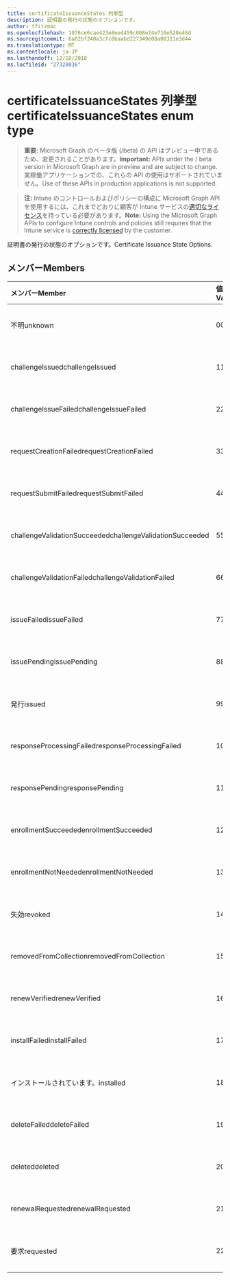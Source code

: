 ```yaml
---
title: certificateIssuanceStates 列挙型
description: 証明書の発行の状態のオプションです。
author: tfitzmac
ms.openlocfilehash: 1076ce6cae423e8eed459c008e74e710e528e48d
ms.sourcegitcommit: 6a82bf240a3cfc0baabd227349e08a08311e3d44
ms.translationtype: MT
ms.contentlocale: ja-JP
ms.lasthandoff: 12/18/2018
ms.locfileid: "27328036"
---
```

# <a name="certificateissuancestates-enum-type"></a><span data-ttu-id="e74c1-103">certificateIssuanceStates 列挙型</span><span class="sxs-lookup"><span data-stu-id="e74c1-103">certificateIssuanceStates enum type</span></span>

> <span data-ttu-id="e74c1-104">**重要:** Microsoft Graph のベータ版 (/beta) の API はプレビュー中であるため、変更されることがあります。</span><span class="sxs-lookup"><span data-stu-id="e74c1-104">**Important:** APIs under the / beta version in Microsoft Graph are in preview and are subject to change.</span></span> <span data-ttu-id="e74c1-105">実稼働アプリケーションでの、これらの API の使用はサポートされていません。</span><span class="sxs-lookup"><span data-stu-id="e74c1-105">Use of these APIs in production applications is not supported.</span></span>

> <span data-ttu-id="e74c1-106">**注:** Intune のコントロールおよびポリシーの構成に Microsoft Graph API を使用するには、これまでどおりに顧客が Intune サービスの[適切なライセンス](https://go.microsoft.com/fwlink/?linkid=839381)を持っている必要があります。</span><span class="sxs-lookup"><span data-stu-id="e74c1-106">**Note:** Using the Microsoft Graph APIs to configure Intune controls and policies still requires that the Intune service is [correctly licensed](https://go.microsoft.com/fwlink/?linkid=839381) by the customer.</span></span>

<span data-ttu-id="e74c1-107">証明書の発行の状態のオプションです。</span><span class="sxs-lookup"><span data-stu-id="e74c1-107">Certificate Issuance State Options.</span></span>
## <a name="members"></a><span data-ttu-id="e74c1-108">メンバー</span><span class="sxs-lookup"><span data-stu-id="e74c1-108">Members</span></span>
|<span data-ttu-id="e74c1-109">メンバー</span><span class="sxs-lookup"><span data-stu-id="e74c1-109">Member</span></span>|<span data-ttu-id="e74c1-110">値</span><span class="sxs-lookup"><span data-stu-id="e74c1-110">Value</span></span>|<span data-ttu-id="e74c1-111">説明</span><span class="sxs-lookup"><span data-stu-id="e74c1-111">Description</span></span>|
|:---|:---|:---|
|<span data-ttu-id="e74c1-112">不明</span><span class="sxs-lookup"><span data-stu-id="e74c1-112">unknown</span></span>|<span data-ttu-id="e74c1-113">0</span><span class="sxs-lookup"><span data-stu-id="e74c1-113">0</span></span>|<span data-ttu-id="e74c1-114">まだ文書化されていません</span><span class="sxs-lookup"><span data-stu-id="e74c1-114">Not yet documented</span></span>|
|<span data-ttu-id="e74c1-115">challengeIssued</span><span class="sxs-lookup"><span data-stu-id="e74c1-115">challengeIssued</span></span>|<span data-ttu-id="e74c1-116">1</span><span class="sxs-lookup"><span data-stu-id="e74c1-116">1</span></span>|<span data-ttu-id="e74c1-117">まだ文書化されていません</span><span class="sxs-lookup"><span data-stu-id="e74c1-117">Not yet documented</span></span>|
|<span data-ttu-id="e74c1-118">challengeIssueFailed</span><span class="sxs-lookup"><span data-stu-id="e74c1-118">challengeIssueFailed</span></span>|<span data-ttu-id="e74c1-119">2</span><span class="sxs-lookup"><span data-stu-id="e74c1-119">2</span></span>|<span data-ttu-id="e74c1-120">まだ文書化されていません</span><span class="sxs-lookup"><span data-stu-id="e74c1-120">Not yet documented</span></span>|
|<span data-ttu-id="e74c1-121">requestCreationFailed</span><span class="sxs-lookup"><span data-stu-id="e74c1-121">requestCreationFailed</span></span>|<span data-ttu-id="e74c1-122">3</span><span class="sxs-lookup"><span data-stu-id="e74c1-122">3</span></span>|<span data-ttu-id="e74c1-123">まだ文書化されていません</span><span class="sxs-lookup"><span data-stu-id="e74c1-123">Not yet documented</span></span>|
|<span data-ttu-id="e74c1-124">requestSubmitFailed</span><span class="sxs-lookup"><span data-stu-id="e74c1-124">requestSubmitFailed</span></span>|<span data-ttu-id="e74c1-125">4</span><span class="sxs-lookup"><span data-stu-id="e74c1-125">4</span></span>|<span data-ttu-id="e74c1-126">まだ文書化されていません</span><span class="sxs-lookup"><span data-stu-id="e74c1-126">Not yet documented</span></span>|
|<span data-ttu-id="e74c1-127">challengeValidationSucceeded</span><span class="sxs-lookup"><span data-stu-id="e74c1-127">challengeValidationSucceeded</span></span>|<span data-ttu-id="e74c1-128">5</span><span class="sxs-lookup"><span data-stu-id="e74c1-128">5</span></span>|<span data-ttu-id="e74c1-129">まだ文書化されていません</span><span class="sxs-lookup"><span data-stu-id="e74c1-129">Not yet documented</span></span>|
|<span data-ttu-id="e74c1-130">challengeValidationFailed</span><span class="sxs-lookup"><span data-stu-id="e74c1-130">challengeValidationFailed</span></span>|<span data-ttu-id="e74c1-131">6</span><span class="sxs-lookup"><span data-stu-id="e74c1-131">6</span></span>|<span data-ttu-id="e74c1-132">まだ文書化されていません</span><span class="sxs-lookup"><span data-stu-id="e74c1-132">Not yet documented</span></span>|
|<span data-ttu-id="e74c1-133">issueFailed</span><span class="sxs-lookup"><span data-stu-id="e74c1-133">issueFailed</span></span>|<span data-ttu-id="e74c1-134">7</span><span class="sxs-lookup"><span data-stu-id="e74c1-134">7</span></span>|<span data-ttu-id="e74c1-135">まだ文書化されていません</span><span class="sxs-lookup"><span data-stu-id="e74c1-135">Not yet documented</span></span>|
|<span data-ttu-id="e74c1-136">issuePending</span><span class="sxs-lookup"><span data-stu-id="e74c1-136">issuePending</span></span>|<span data-ttu-id="e74c1-137">8</span><span class="sxs-lookup"><span data-stu-id="e74c1-137">8</span></span>|<span data-ttu-id="e74c1-138">まだ文書化されていません</span><span class="sxs-lookup"><span data-stu-id="e74c1-138">Not yet documented</span></span>|
|<span data-ttu-id="e74c1-139">発行</span><span class="sxs-lookup"><span data-stu-id="e74c1-139">issued</span></span>|<span data-ttu-id="e74c1-140">9</span><span class="sxs-lookup"><span data-stu-id="e74c1-140">9</span></span>|<span data-ttu-id="e74c1-141">まだ文書化されていません</span><span class="sxs-lookup"><span data-stu-id="e74c1-141">Not yet documented</span></span>|
|<span data-ttu-id="e74c1-142">responseProcessingFailed</span><span class="sxs-lookup"><span data-stu-id="e74c1-142">responseProcessingFailed</span></span>|<span data-ttu-id="e74c1-143">10</span><span class="sxs-lookup"><span data-stu-id="e74c1-143">10</span></span>|<span data-ttu-id="e74c1-144">まだ文書化されていません</span><span class="sxs-lookup"><span data-stu-id="e74c1-144">Not yet documented</span></span>|
|<span data-ttu-id="e74c1-145">responsePending</span><span class="sxs-lookup"><span data-stu-id="e74c1-145">responsePending</span></span>|<span data-ttu-id="e74c1-146">11</span><span class="sxs-lookup"><span data-stu-id="e74c1-146">11</span></span>|<span data-ttu-id="e74c1-147">まだ文書化されていません</span><span class="sxs-lookup"><span data-stu-id="e74c1-147">Not yet documented</span></span>|
|<span data-ttu-id="e74c1-148">enrollmentSucceeded</span><span class="sxs-lookup"><span data-stu-id="e74c1-148">enrollmentSucceeded</span></span>|<span data-ttu-id="e74c1-149">12</span><span class="sxs-lookup"><span data-stu-id="e74c1-149">12</span></span>|<span data-ttu-id="e74c1-150">まだ文書化されていません</span><span class="sxs-lookup"><span data-stu-id="e74c1-150">Not yet documented</span></span>|
|<span data-ttu-id="e74c1-151">enrollmentNotNeeded</span><span class="sxs-lookup"><span data-stu-id="e74c1-151">enrollmentNotNeeded</span></span>|<span data-ttu-id="e74c1-152">13</span><span class="sxs-lookup"><span data-stu-id="e74c1-152">13</span></span>|<span data-ttu-id="e74c1-153">まだ文書化されていません</span><span class="sxs-lookup"><span data-stu-id="e74c1-153">Not yet documented</span></span>|
|<span data-ttu-id="e74c1-154">失効</span><span class="sxs-lookup"><span data-stu-id="e74c1-154">revoked</span></span>|<span data-ttu-id="e74c1-155">14</span><span class="sxs-lookup"><span data-stu-id="e74c1-155">14</span></span>|<span data-ttu-id="e74c1-156">まだ文書化されていません</span><span class="sxs-lookup"><span data-stu-id="e74c1-156">Not yet documented</span></span>|
|<span data-ttu-id="e74c1-157">removedFromCollection</span><span class="sxs-lookup"><span data-stu-id="e74c1-157">removedFromCollection</span></span>|<span data-ttu-id="e74c1-158">15</span><span class="sxs-lookup"><span data-stu-id="e74c1-158">15</span></span>|<span data-ttu-id="e74c1-159">まだ文書化されていません</span><span class="sxs-lookup"><span data-stu-id="e74c1-159">Not yet documented</span></span>|
|<span data-ttu-id="e74c1-160">renewVerified</span><span class="sxs-lookup"><span data-stu-id="e74c1-160">renewVerified</span></span>|<span data-ttu-id="e74c1-161">16</span><span class="sxs-lookup"><span data-stu-id="e74c1-161">16</span></span>|<span data-ttu-id="e74c1-162">まだ文書化されていません</span><span class="sxs-lookup"><span data-stu-id="e74c1-162">Not yet documented</span></span>|
|<span data-ttu-id="e74c1-163">installFailed</span><span class="sxs-lookup"><span data-stu-id="e74c1-163">installFailed</span></span>|<span data-ttu-id="e74c1-164">17</span><span class="sxs-lookup"><span data-stu-id="e74c1-164">17</span></span>|<span data-ttu-id="e74c1-165">まだ文書化されていません</span><span class="sxs-lookup"><span data-stu-id="e74c1-165">Not yet documented</span></span>|
|<span data-ttu-id="e74c1-166">インストールされています。</span><span class="sxs-lookup"><span data-stu-id="e74c1-166">installed</span></span>|<span data-ttu-id="e74c1-167">18</span><span class="sxs-lookup"><span data-stu-id="e74c1-167">18</span></span>|<span data-ttu-id="e74c1-168">まだ文書化されていません</span><span class="sxs-lookup"><span data-stu-id="e74c1-168">Not yet documented</span></span>|
|<span data-ttu-id="e74c1-169">deleteFailed</span><span class="sxs-lookup"><span data-stu-id="e74c1-169">deleteFailed</span></span>|<span data-ttu-id="e74c1-170">19</span><span class="sxs-lookup"><span data-stu-id="e74c1-170">19</span></span>|<span data-ttu-id="e74c1-171">まだ文書化されていません</span><span class="sxs-lookup"><span data-stu-id="e74c1-171">Not yet documented</span></span>|
|<span data-ttu-id="e74c1-172">deleted</span><span class="sxs-lookup"><span data-stu-id="e74c1-172">deleted</span></span>|<span data-ttu-id="e74c1-173">20</span><span class="sxs-lookup"><span data-stu-id="e74c1-173">20</span></span>|<span data-ttu-id="e74c1-174">まだ文書化されていません</span><span class="sxs-lookup"><span data-stu-id="e74c1-174">Not yet documented</span></span>|
|<span data-ttu-id="e74c1-175">renewalRequested</span><span class="sxs-lookup"><span data-stu-id="e74c1-175">renewalRequested</span></span>|<span data-ttu-id="e74c1-176">21</span><span class="sxs-lookup"><span data-stu-id="e74c1-176">21</span></span>|<span data-ttu-id="e74c1-177">まだ文書化されていません</span><span class="sxs-lookup"><span data-stu-id="e74c1-177">Not yet documented</span></span>|
|<span data-ttu-id="e74c1-178">要求</span><span class="sxs-lookup"><span data-stu-id="e74c1-178">requested</span></span>|<span data-ttu-id="e74c1-179">22</span><span class="sxs-lookup"><span data-stu-id="e74c1-179">22</span></span>|<span data-ttu-id="e74c1-180">まだ文書化されていません</span><span class="sxs-lookup"><span data-stu-id="e74c1-180">Not yet documented</span></span>|





